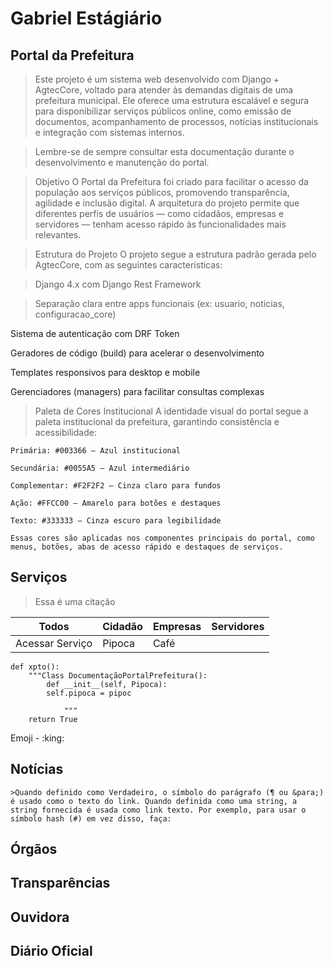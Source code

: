 # Gabriel Estágiário

## Portal da Prefeitura
>Este projeto é um sistema web desenvolvido com Django + AgtecCore, voltado para atender às demandas digitais de uma prefeitura municipal. Ele oferece uma estrutura escalável e segura para disponibilizar serviços públicos online, como emissão de documentos, acompanhamento de processos, notícias institucionais e integração com sistemas internos.

>Lembre-se de sempre consultar esta documentação durante o desenvolvimento e manutenção do portal.


>Objetivo
O Portal da Prefeitura foi criado para facilitar o acesso da população aos serviços públicos, promovendo transparência, agilidade e inclusão digital. A arquitetura do projeto permite que diferentes perfis de usuários — como cidadãos, empresas e servidores — tenham acesso rápido às funcionalidades mais relevantes.

>Estrutura do Projeto
O projeto segue a estrutura padrão gerada pelo AgtecCore, com as seguintes características:

>Django 4.x com Django Rest Framework

>Separação clara entre apps funcionais (ex: usuario, noticias, configuracao_core)

Sistema de autenticação com DRF Token

Geradores de código (build) para acelerar o desenvolvimento

Templates responsivos para desktop e mobile

Gerenciadores (managers) para facilitar consultas complexas
>Paleta de Cores Institucional
A identidade visual do portal segue a paleta institucional da prefeitura, garantindo consistência e acessibilidade:

    Primária: #003366 – Azul institucional

    Secundária: #0055A5 – Azul intermediário

    Complementar: #F2F2F2 – Cinza claro para fundos

    Ação: #FFCC00 – Amarelo para botões e destaques

    Texto: #333333 – Cinza escuro para legibilidade

    Essas cores são aplicadas nos componentes principais do portal, como menus, botões, abas de acesso rápido e destaques de serviços.

## Serviços
> Essa é uma citação 

| Todos|Cidadão| Empresas | Servidores |
| ---- |   -----|  ------- |  ----------|
| Acessar Serviço | Pipoca | Café  |

```
def xpto():
    """Class DocumentaçãoPortalPrefeitura():
        def __init__(self, Pipoca):
        self.pipoca = pipoc

            """
    return True
```

Emoji - :king:

 

## Notícias

    >Quando definido como Verdadeiro, o símbolo do parágrafo (¶ ou &para;) é usado como o texto do link. Quando definida como uma string, a string fornecida é usada como link texto. Por exemplo, para usar o símbolo hash (#) em vez disso, faça:
































## Órgãos



























## Transparências 
## Ouvidora
## Diário Oficial




